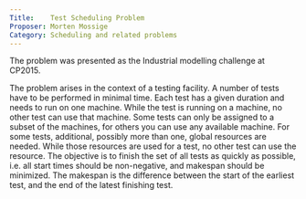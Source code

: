 ```yaml
---
Title:    Test Scheduling Problem
Proposer: Morten Mossige
Category: Scheduling and related problems
---
```

The problem was presented as the Industrial modelling challenge at CP2015.

The problem arises in the context of a testing facility. A number of tests have to be performed in minimal time. Each test has a given duration and needs to run on one machine. While the test is running on a machine, no other test can use that machine. Some tests can only be assigned to a subset of the machines, for others you can use any available machine.  For some tests, additional, possibly more than one, global resources are needed. While those resources are used for a test, no other test can use the resource. The objective is to finish the set of all tests as quickly as possible, i.e. all start times should be non-negative, and makespan should be minimized. The makespan is the difference between the start of the earliest test, and the end of the latest finishing test.
